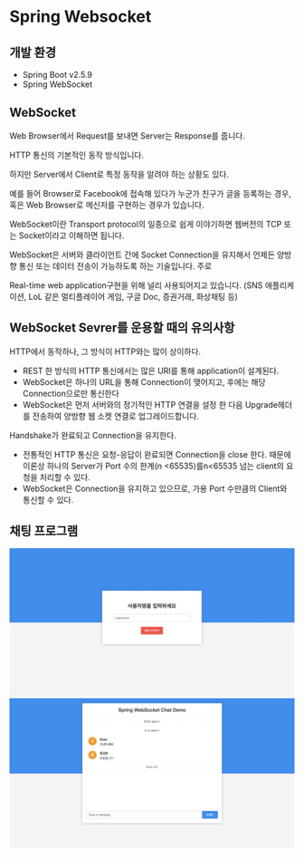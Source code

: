 # Spring Websocket

## 개발 환경
- Spring Boot v2.5.9
- Spring WebSocket


## WebSocket

Web Browser에서 Request를 보내면 Server는 Response를 줍니다.

HTTP 통신의 기본적인 동작 방식입니다.

하지만 Server에서 Client로 특정 동작을 알려야 하는 상황도 있다.

예를 들어 Browser로 Facebook에 접속해 있다가 누군가 친구가 글을 등록하는 경우, 혹은 Web Browser로 메신저를 구현하는 경우가 있습니다.

WebSocket이란 Transport protocol의 일종으로 쉽게 이야기하면 웹버전의 TCP 또는 Socket이라고 이해하면 됩니다.

WebSocket은 서버와 클라이언트 간에 Socket Connection을 유지해서 언제든 양방향 통신 또는 데이터 전송이 가능하도록 하는 기술입니다. 주로

Real-time web application구현을 위해 널리 사용되어지고 있습니다. (SNS 애플리케이션, LoL 같은 멀티플레이어 게임, 구글 Doc, 증권거래, 화상채팅 등)


## WebSocket Sevrer를 운용할 때의 유의사항

HTTP에서 동작하나, 그 방식이 HTTP와는 많이 상이하다.

- REST 한 방식의 HTTP 통신에서는 많은 URI를 통해 application이 설계된다.
- WebSocket은 하나의 URL을 통해 Connection이 맺어지고, 후에는 해당 Connection으로만 통신한다
- WebSocket은 먼저 서버와의 정기적인 HTTP 연결을 설정 한 다음 Upgrade헤더를 전송하여 양방향 웹 소켓 연결로 업그레이드합니다.

Handshake가 완료되고 Connection을 유지한다.

- 전통적인 HTTP 통신은 요청-응답이 완료되면 Connection을 close 한다. 때문에 이론상 하나의 Server가 Port 수의 한계(n <65535)를n<65535 넘는 client의 요청을 처리할 수 있다.
- WebSocket은 Connection을 유지하고 있으므로, 가용 Port 수만큼의 Client와 통신할 수 있다.


## 채팅 프로그램

![](images/img_1.png)
![](images/img_2.png)
